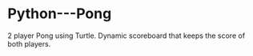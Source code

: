 # Python---Pong

2 player Pong using Turtle. Dynamic scoreboard that keeps the score of both players.